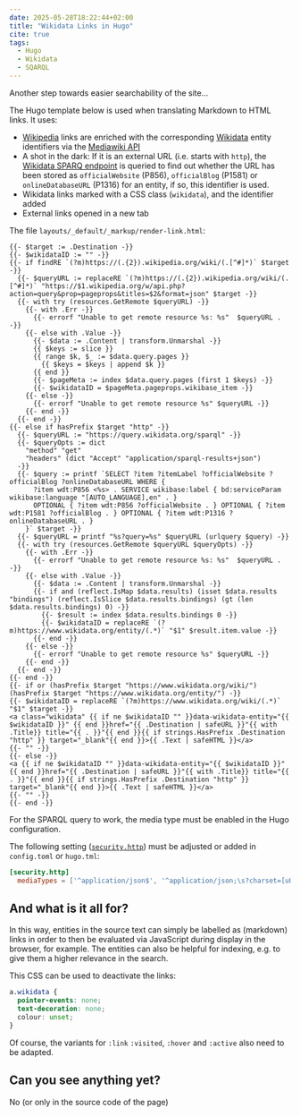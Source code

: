 ```yaml
---
date: 2025-05-28T18:22:44+02:00
title: "Wikidata Links in Hugo"
cite: true
tags:
  - Hugo
  - Wikidata
  - SQARQL
---
```

Another step towards easier searchability of the site...
<!--more-->

The Hugo template below is used when translating Markdown to HTML links. It uses:
* [Wikipedia](https://www.wikipedia.org/) links are enriched with the corresponding [Wikidata](https://wikidata.org/) entity identifiers via the [Mediawiki API](https://www.mediawiki.org/wiki/API:Pageprops)
* A shot in the dark: If it is an external URL (i.e. starts with `http`), the [Wikidata SPARQ endpoint](https://query.wikidata.org/sparql) is queried to find out whether the URL has been stored as `officialWebsite` (P856), `officialBlog` (P1581) or `onlineDatabaseURL` (P1316) for an entity, if so, this identifier is used.
* Wikidata links marked with a CSS class (`wikidata`), and the identifier added
* External links opened in a new tab


The file `layouts/_default/_markup/render-link.html`:

```go-html-template
{{- $target := .Destination -}}
{{- $wikidataID := "" -}}
{{- if findRE `(?m)https://(.{2}).wikipedia.org/wiki/(.[^#]*)` $target -}}
  {{- $queryURL := replaceRE `(?m)https://(.{2}).wikipedia.org/wiki/(.[^#]*)` "https://$1.wikipedia.org/w/api.php?action=query&prop=pageprops&titles=$2&format=json" $target -}}
  {{- with try (resources.GetRemote $queryURL) -}}
    {{- with .Err -}}
      {{- errorf "Unable to get remote resource %s: %s"  $queryURL . -}}
    {{- else with .Value -}}
      {{- $data := .Content | transform.Unmarshal -}}
      {{ $keys := slice }}
      {{ range $k, $_ := $data.query.pages }}
        {{ $keys = $keys | append $k }}
      {{ end }}
      {{- $pageMeta := index $data.query.pages (first 1 $keys) -}}
      {{- $wikidataID = $pageMeta.pageprops.wikibase_item -}}
    {{- else -}}
      {{- errorf "Unable to get remote resource %s" $queryURL -}}
    {{- end -}}
  {{- end -}}
{{- else if hasPrefix $target "http" -}}
  {{- $queryURL := "https://query.wikidata.org/sparql" -}}
  {{- $queryOpts := dict
    "method" "get"
    "headers" (dict "Accept" "application/sparql-results+json")
  -}}
  {{- $query := printf `SELECT ?item ?itemLabel ?officialWebsite ?officialBlog ?onlineDatabaseURL WHERE {
      ?item wdt:P856 <%s> . SERVICE wikibase:label { bd:serviceParam wikibase:language "[AUTO_LANGUAGE],en" . }
      OPTIONAL { ?item wdt:P856 ?officialWebsite . } OPTIONAL { ?item wdt:P1581 ?officialBlog . } OPTIONAL { ?item wdt:P1316 ?onlineDatabaseURL . }
    }` $target -}}
  {{- $queryURL = printf "%s?query=%s" $queryURL (urlquery $query) -}}
  {{- with try (resources.GetRemote $queryURL $queryOpts) -}}
    {{- with .Err -}}
      {{- errorf "Unable to get remote resource %s: %s"  $queryURL . -}}
    {{- else with .Value -}}
      {{- $data := .Content | transform.Unmarshal -}}
      {{- if and (reflect.IsMap $data.results) (isset $data.results "bindings") (reflect.IsSlice $data.results.bindings) (gt (len $data.results.bindings) 0) -}}
        {{- $result := index $data.results.bindings 0 -}}
        {{- $wikidataID = replaceRE `(?m)https://www.wikidata.org/entity/(.*)` "$1" $result.item.value -}}
      {{- end -}}
    {{- else -}}
      {{- errorf "Unable to get remote resource %s" $queryURL -}}
    {{- end -}}
  {{- end -}}
{{- end -}}
{{- if or (hasPrefix $target "https://www.wikidata.org/wiki/") (hasPrefix $target "https://www.wikidata.org/entity/") -}}
{{- $wikidataID = replaceRE `(?m)https://www.wikidata.org/wiki/(.*)` "$1" $target -}}
<a class="wikidata" {{ if ne $wikidataID "" }}data-wikidata-entity="{{ $wikidataID }}" {{ end }}href="{{ .Destination | safeURL }}"{{ with .Title}} title="{{ . }}"{{ end }}{{ if strings.HasPrefix .Destination "http" }} target="_blank"{{ end }}>{{ .Text | safeHTML }}</a>
{{- "" -}}
{{- else -}}
<a {{ if ne $wikidataID "" }}data-wikidata-entity="{{ $wikidataID }}" {{ end }}href="{{ .Destination | safeURL }}"{{ with .Title}} title="{{ . }}"{{ end }}{{ if strings.HasPrefix .Destination "http" }} target="_blank"{{ end }}>{{ .Text | safeHTML }}</a>
{{- "" -}}
{{- end -}}
```

For the SPARQL query to work, the media type must be enabled in the Hugo configuration.

The following setting ([`security.http`](https://gohugo.io/configuration/security/#httpmediatypes)) must be adjusted or added in `config.toml` or `hugo.tml`:

```toml
[security.http]
  mediaTypes = ['^application/json$', '^application/json;\s?charset=[uU][tT][fF]-8$', '^application/sparql-results\+json;\s?charset=[uU][tT][fF]-8$']
```

## And what is it all for?

In this way, entities in the source text can simply be labelled as (markdown) links in order to then be evaluated via JavaScript during display in the browser, for example. The entities can also be helpful for indexing, e.g. to give them a higher relevance in the search.

This CSS can be used to deactivate the links:
```css
a.wikidata {
  pointer-events: none;
  text-decoration: none;
  colour: unset;
}
```
Of course, the variants for `:link` `:visited`, `:hover` and `:active` also need to be adapted.

## Can you see anything yet?

No (or only in the source code of the page)
